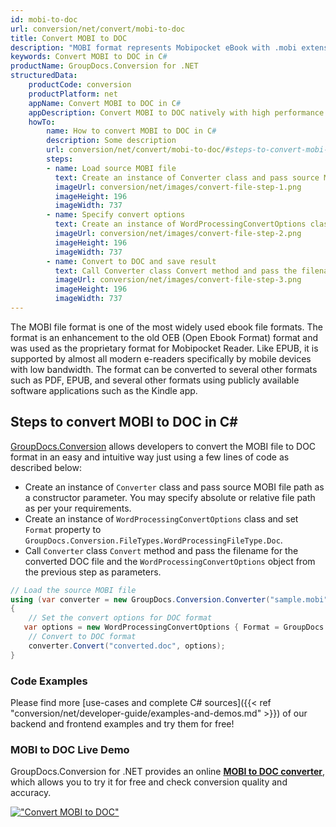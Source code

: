 ```yaml
---
id: mobi-to-doc
url: conversion/net/convert/mobi-to-doc
title: Convert MOBI to DOC
description: "MOBI format represents Mobipocket eBook with .mobi extension. Learn how to convert MOBI to DOC file programmatically in C# language using GroupDocs.Conversion for .NET library."
keywords: Convert MOBI to DOC in C#
productName: GroupDocs.Conversion for .NET
structuredData:
    productCode: conversion
    productPlatform: net
    appName: Convert MOBI to DOC in C#
    appDescription: Convert MOBI to DOC natively with high performance using C# language and server side GroupDocs.Conversion for .NET APIs, without the use of any software like Microsoft or Open Office.
    howTo:
        name: How to convert MOBI to DOC in C# 
        description: Some description
        url: conversion/net/convert/mobi-to-doc/#steps-to-convert-mobi-to-doc-in-c
        steps:
        - name: Load source MOBI file 
          text: Create an instance of Converter class and pass source MOBI file path as a constructor parameter. You may specify absolute or relative file path as per your requirements. 
          imageUrl: conversion/net/images/convert-file-step-1.png
          imageHeight: 196
          imageWidth: 737
        - name: Specify convert options 
          text: Create an instance of WordProcessingConvertOptions class.
          imageUrl: conversion/net/images/convert-file-step-2.png
          imageHeight: 196
          imageWidth: 737
        - name: Convert to DOC and save result 
          text: Call Converter class Convert method and pass the filename for the converted HTML file and the WordProcessingConvertOptions object from the previous step as parameters.
          imageUrl: conversion/net/images/convert-file-step-3.png
          imageHeight: 196
          imageWidth: 737
---
```


The MOBI file format is one of the most widely used ebook file formats. The format is an enhancement to the old OEB (Open Ebook Format) format and was used as the proprietary format for Mobipocket Reader. Like EPUB, it is supported by almost all modern e-readers specifically by mobile devices with low bandwidth. The format can be converted to several other formats such as PDF, EPUB, and several other formats using publicly available software applications such as the Kindle app.

## Steps to convert MOBI to DOC in C#

[GroupDocs.Conversion](https://products.groupdocs.com/conversion/net) allows developers to convert the MOBI file to DOC format in an easy and intuitive way just using a few lines of code as described below:

* Create an instance of `Converter` class and pass source MOBI file path as a constructor parameter. You may specify absolute or relative file path as per your requirements. 
* Create an instance of `WordProcessingConvertOptions` class and set `Format` property to `GroupDocs.Conversion.FileTypes.WordProcessingFileType.Doc`.
* Call `Converter` class `Convert` method and pass the filename for the converted DOC file and the `WordProcessingConvertOptions` object from the previous step as parameters.

```csharp
// Load the source MOBI file
using (var converter = new GroupDocs.Conversion.Converter("sample.mobi"))
{
    // Set the convert options for DOC format
   var options = new WordProcessingConvertOptions { Format = GroupDocs.Conversion.FileTypes.WordProcessingFileType.Doc };
    // Convert to DOC format
    converter.Convert("converted.doc", options);
}
```

### Code Examples

Please find more [use-cases and complete C# sources]({{< ref "conversion/net/developer-guide/examples-and-demos.md" >}}) of our backend and frontend examples and try them for free!

### MOBI to DOC Live Demo

GroupDocs.Conversion for .NET provides an online [**MOBI to DOC converter**](https://products.groupdocs.app/conversion/mobi-to-doc), which allows you to try it for free and check conversion quality and accuracy.

[!["Convert MOBI to DOC"](conversion/net/images/convert-to-doc/convert-mobi-to-doc.png)](https://products.groupdocs.app/conversion/mobi-to-doc)